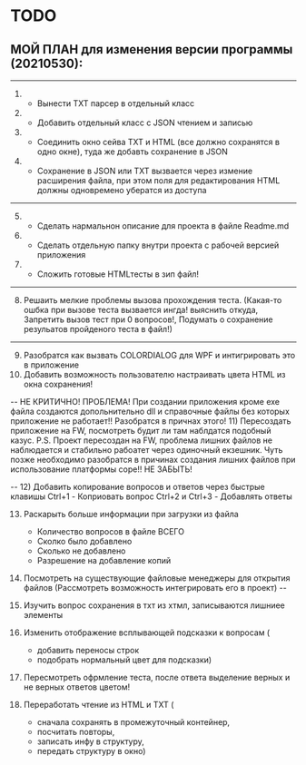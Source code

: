 ﻿
# TODO

## МОЙ ПЛАН для изменения версии программы (20210530):

---
1) + Вынести ТХТ парсер в отдельный класс
2) + Добавить отдельный класс с JSON чтением и записью
3) + Соединить окно сейва TXT и HTML (все должно сохранятся в одно окне), туда же добавть сохранение в JSON
4) + Сохранение в JSON или TXT вызвается через измение расширения файла, при этом поля для 
редактирования HTML должны одновремено убератся из доступа
---
5) + Сделать нармальнон описание для проекта в файле Readme.md
6) + Сделать отдельную папку внутри проекта с рабочей версией приложения
7) + Сложить готовые HTMLтесты в зип файл!
---
8) Решаить мелкие проблемы вызова прохождения теста. 
(Какая-то ошбка при вызове теста вызвается ингда! выяснить откуда, 
Запретить вызов тест при 0 вопросов!, 
Подумать о сохранение резульатов пройденого теста в файл!)
---
9) Разобратся как вызвать COLORDIALOG для WPF и интигрировать это в приложение
10) Добавить возможность пользователю настраивать цвета HTML из окна сохранения!

--
НЕ КРИТИЧНО!
ПРОБЛЕМА! При создании приложения кроме exe файла создаются допольнительно dll и справочные файлы 
без которых приложение не работает!! Разобратся в причнах этого!
11) Пересоздать приложение на FW, посмотреть будит ли там наблдатся подобный казус.
P.S. Проект пересоздан на FW, проблема лишних файлов не наблюдается и стабильно рабоатет через одиночный екзешник.
Чуть позже необходимо разобратся в причинах создания лишних файлов при использование платформы соре!! НЕ ЗАБЫТЬ!

--
12) Добавить копирование вопросов и ответов через быстрые клавишы
Ctrl+1 - Коприовать вопрос
Ctrl+2 и Ctrl+3 - Добавлять ответы

13) Раскарыть больше информации при загрузки из файла
	- Количество вопросов в файле ВСЕГО
	- Сколко было добавлено
	- Сколько не добавлено
	- Разрешение на добавление копий

14) Посмотреть на существующие файловые менеджеры для открытия файлов
(Рассмотреть возможность интегрировать его в проект)
--
15) Изучить вопрос сохранения в тхт из хтмл, записываются лишниее элементы
16) Изменить отображение всплывающей подсказки к вопросам (
	- добавить переносы строк
	- подобрать нормальный цвет для подсказки)

17) Пересмотреть офрмление теста, после ответа выделение верных и не верных ответов цветом!

18) Переработать чтение из HTML и TXT (
	- сначала сохранять в промежуточный контейнер, 
	- посчитать повторы, 
	- записать инфу в структуру, 
	- передать структуру в окно)